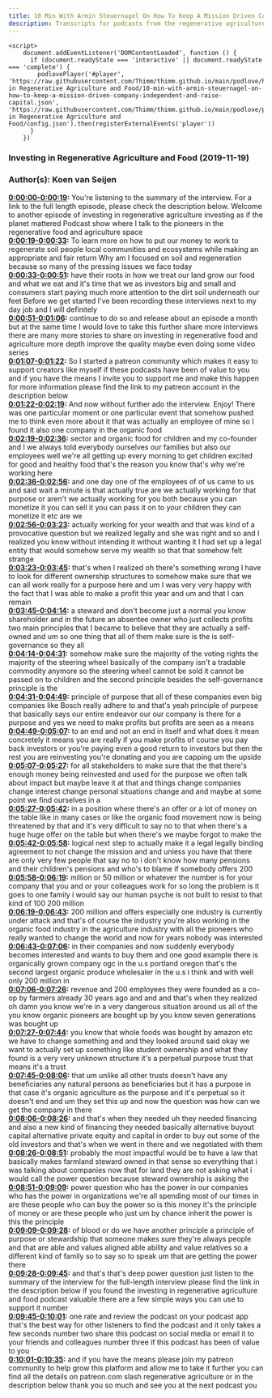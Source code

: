 ```yaml
---
title: 10 Min With Armin Steuernagel On How To Keep A Mission Driven Company Independent And Raise Capital
description: Transcripts for podcasts from the regenerative agriculture space. Search and find episodes and timestamps.
---
```


<script src="https://cdn.podlove.org/web-player/embed.js"></script>
    <script>
        document.addEventListener('DOMContentLoaded', function () {
          if (document.readyState === 'interactive' || document.readyState === 'complete') {
            podlovePlayer('#player', 'https://raw.githubusercontent.com/Thimm/thimm.github.io/main/podlove/https://raw.githubusercontent.com/Thimm/thimm.github.io/main/podlove/podlove/Investing in Regenerative Agriculture and Food/10-min-with-armin-steuernagel-on-how-to-keep-a-mission-driven-company-independent-and-raise-capital.json', 'https://raw.githubusercontent.com/Thimm/thimm.github.io/main/podlove/podlove/Investing in Regenerative Agriculture and Food/config.json').then(registerExternalEvents('player'))
          }
        })
  </script>

### Investing in Regenerative Agriculture and Food  (2019-11-19)  
### Author(s): Koen van Seijen  

**[0:00:00-0:00:19](https://investinginregenerativeagriculture.com/2018/11/19/armin-steuernagel/#t=0:00:00):**  You're listening to the summary of the interview. For a link to the full length episode, please check the description below.  Welcome to another episode of investing in regenerative agriculture investing as if the planet mattered  Podcast show where I talk to the pioneers in the regenerative food and agriculture space  
**[0:00:19-0:00:33](https://investinginregenerativeagriculture.com/2018/11/19/armin-steuernagel/#t=0:00:19):**  To learn more on how to put our money to work to regenerate soil people local communities and ecosystems  while making an appropriate and fair return  Why am I focused on soil and regeneration because so many of the pressing issues we face today  
**[0:00:33-0:00:51](https://investinginregenerativeagriculture.com/2018/11/19/armin-steuernagel/#t=0:00:33):**  have their roots in how we treat our land grow our food and what we eat and it's time that we as investors  big and small and consumers start paying much more attention to the dirt soil underneath our feet  Before we get started I've been recording these interviews next to my day job and I will definitely  
**[0:00:51-0:01:06](https://investinginregenerativeagriculture.com/2018/11/19/armin-steuernagel/#t=0:00:51):**  continue to do so and release about an episode a month but at the same time I would love to take  this further share more interviews there are many more stories to share on investing in regenerative  food and agriculture more depth improve the quality maybe even doing some video series  
**[0:01:07-0:01:22](https://investinginregenerativeagriculture.com/2018/11/19/armin-steuernagel/#t=0:01:07):**  So I started a patreon community which makes it easy to support creators like myself if these  podcasts have been of value to you and if you have the means I invite you to support me and make this  happen for more information please find the link to my patreon account in the description below  
**[0:01:22-0:02:19](https://investinginregenerativeagriculture.com/2018/11/19/armin-steuernagel/#t=0:01:22):**  And now without further ado the interview. Enjoy!  There was one particular moment or one particular event that somehow pushed me to think even more  about it that was actually an employee of mine so I found it also one company in the organic food  
**[0:02:19-0:02:36](https://investinginregenerativeagriculture.com/2018/11/19/armin-steuernagel/#t=0:02:19):**  sector and organic food for children and my co-founder and I we always told everybody  ourselves our families but also our employees well we're all getting up every morning to get  children excited for good and healthy food that's the reason you know that's why we're working here  
**[0:02:36-0:02:56](https://investinginregenerativeagriculture.com/2018/11/19/armin-steuernagel/#t=0:02:36):**  and one day one of the employees of of us came to us and said wait a minute is that actually true  are we actually working for that purpose or aren't we actually working for you both because you can  monetize it you can sell it you can pass it on to your children they can monetize it etc are we  
**[0:02:56-0:03:23](https://investinginregenerativeagriculture.com/2018/11/19/armin-steuernagel/#t=0:02:56):**  actually working for your wealth and that was kind of a provocative question but we realized legally  and she was right and so and I realized you know without intending it without wanting it  I had set up a legal entity that would somehow serve my wealth so that that somehow felt strange  
**[0:03:23-0:03:45](https://investinginregenerativeagriculture.com/2018/11/19/armin-steuernagel/#t=0:03:23):**  that's when I realized oh there's something wrong I have to look for different ownership structures  to somehow make sure that we can all work really for a purpose here and um I was very  very happy with the fact that I was able to make a profit this year and um and that I can remain  
**[0:03:45-0:04:14](https://investinginregenerativeagriculture.com/2018/11/19/armin-steuernagel/#t=0:03:45):**  a steward and don't become just a normal you know shareholder and in the future an absentee owner  who just collects profits two main principles that I became to believe that they are actually  a self-owned and um so one thing that all of them make sure is the is self-governance so they all  
**[0:04:14-0:04:31](https://investinginregenerativeagriculture.com/2018/11/19/armin-steuernagel/#t=0:04:14):**  somehow make sure the majority of the voting rights the majority of the steering wheel basically  of the company isn't a tradable commodity anymore so the steering wheel cannot be sold it cannot be  passed on to children and the second principle besides the self-governance principle is the  
**[0:04:31-0:04:49](https://investinginregenerativeagriculture.com/2018/11/19/armin-steuernagel/#t=0:04:31):**  principle of purpose that all of these companies even big companies like Bosch really adhere to  and that's yeah principle of purpose that basically says our entire endeavor our our  company is there for a purpose and yes we need to make profits but profits are seen as a means  
**[0:04:49-0:05:07](https://investinginregenerativeagriculture.com/2018/11/19/armin-steuernagel/#t=0:04:49):**  to an end and not an end in itself and what does it mean concretely it means you are really  if you make profits of course you pay back investors or you're paying even a good return  to investors but then the rest you are reinvesting you're donating and you are capping um the upside  
**[0:05:07-0:05:27](https://investinginregenerativeagriculture.com/2018/11/19/armin-steuernagel/#t=0:05:07):**  for all stakeholders to make sure that the that there's enough money being reinvested and used  for the purpose we often talk about impact but maybe leave it at that and things change companies  change interest change personal situations change and and maybe at some point we find ourselves in a  
**[0:05:27-0:05:42](https://investinginregenerativeagriculture.com/2018/11/19/armin-steuernagel/#t=0:05:27):**  in a position where there's an offer or a lot of money on the table like in many cases or like the  organic food movement now is being threatened by that and it's very difficult to say no to that  when there's a huge huge offer on the table but when there's we maybe forgot to make the  
**[0:05:42-0:05:58](https://investinginregenerativeagriculture.com/2018/11/19/armin-steuernagel/#t=0:05:42):**  logical next step to actually make it a legal legally binding agreement to not change the  mission and and unless you have that there are only very few people that say no to  i don't know how many pensions and their children's pensions and who's to blame if somebody offers 200  
**[0:05:58-0:06:19](https://investinginregenerativeagriculture.com/2018/11/19/armin-steuernagel/#t=0:05:58):**  million or 50 million or whatever the number is for your company that you and or your colleagues  work for so long the problem is it goes to one family  i would say our human psyche is not built to resist to that kind of 100 200 million  
**[0:06:19-0:06:43](https://investinginregenerativeagriculture.com/2018/11/19/armin-steuernagel/#t=0:06:19):**  200 million and offers especially one industry is currently under attack and that's of course the  industry you're also working in the organic food industry in the agriculture industry  with all the pioneers who really wanted to change the world and now for years nobody was interested  
**[0:06:43-0:07:06](https://investinginregenerativeagriculture.com/2018/11/19/armin-steuernagel/#t=0:06:43):**  in their companies and now suddenly everybody becomes interested and wants to buy them  and one good example there is organically grown company ogc in the u.s portland oregon that's the  second largest organic produce wholesaler in the u.s i think and with well only 200 million in  
**[0:07:06-0:07:26](https://investinginregenerativeagriculture.com/2018/11/19/armin-steuernagel/#t=0:07:06):**  revenue and 200 employees they were founded as a co-op by farmers already 30 years ago and and  and that's when they realized oh damn you know we're in a very dangerous situation around us  all of the you know organic pioneers are bought up by you know seven generations was bought up  
**[0:07:27-0:07:44](https://investinginregenerativeagriculture.com/2018/11/19/armin-steuernagel/#t=0:07:27):**  you know that whole foods was bought by amazon etc we have to change something and and they looked  around said okay we want to actually set up something like student ownership and what they  found is a very very unknown structure it's a perpetual purpose trust that means it's a trust  
**[0:07:45-0:08:06](https://investinginregenerativeagriculture.com/2018/11/19/armin-steuernagel/#t=0:07:45):**  that um unlike all other trusts doesn't have any beneficiaries any natural persons as beneficiaries  but it has a purpose in that case it's organic agriculture as the purpose and it's perpetual so  it doesn't end and um they set this up and now the question was how can we get the company in there  
**[0:08:06-0:08:26](https://investinginregenerativeagriculture.com/2018/11/19/armin-steuernagel/#t=0:08:06):**  and that's when they needed uh they needed financing and also a new kind of financing they  needed basically alternative buyout capital alternative private equity and capital in order  to buy out some of the old investors and that's when we went in there and we negotiated with them  
**[0:08:26-0:08:51](https://investinginregenerativeagriculture.com/2018/11/19/armin-steuernagel/#t=0:08:26):**  probably the most impactful would be to have a law that basically makes farmland  steward owned in that sense so everything that i was talking about companies now that for land  they are not asking what i would call the power question because steward ownership is asking the  
**[0:08:51-0:09:09](https://investinginregenerativeagriculture.com/2018/11/19/armin-steuernagel/#t=0:08:51):**  power question who has the power in our companies who has the power in organizations we're all  spending most of our times in are these people who can buy the power so is this money it's the  principle of money or are these people who just um by chance inherit the power is this the principle  
**[0:09:09-0:09:28](https://investinginregenerativeagriculture.com/2018/11/19/armin-steuernagel/#t=0:09:09):**  of blood or do we have another principle a principle of purpose or stewardship that someone  makes sure they're always people and that are able and values aligned able ability and value  relatives so a different kind of family so to say so to speak um that are getting the power there  
**[0:09:28-0:09:45](https://investinginregenerativeagriculture.com/2018/11/19/armin-steuernagel/#t=0:09:28):**  and that's that's deep power question just listen to the summary of the interview for the full-length  interview please find the link in the description below if you found the investing in regenerative  agriculture and food podcast valuable there are a few simple ways you can use to support it number  
**[0:09:45-0:10:01](https://investinginregenerativeagriculture.com/2018/11/19/armin-steuernagel/#t=0:09:45):**  one rate and review the podcast on your podcast app that's the best way for other listeners to  find the podcast and it only takes a few seconds number two share this podcast on social media or  email it to your friends and colleagues number three if this podcast has been of value to you  
**[0:10:01-0:10:35](https://investinginregenerativeagriculture.com/2018/11/19/armin-steuernagel/#t=0:10:01):**  and if you have the means please join my patreon community to help grow this platform and allow  me to take it further you can find all the details on patreon.com slash regenerative agriculture  or in the description below thank you so much and see you at the next podcast you  